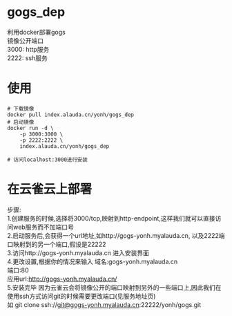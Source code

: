 # gogs_dep
利用docker部署gogs  
镜像公开端口  
3000: http服务  
2222: ssh服务  

# 使用  
	# 下载镜像
	docker pull index.alauda.cn/yonh/gogs_dep
	# 启动镜像
	docker run -d \
		-p 3000:3000 \
		-p 2222:2222 \
		index.alauda.cn/yonh/gogs_dep
	
	# 访问localhost:3000进行安装
 
# 在云雀云上部署
步骤:  
1.创建服务的时候,选择将3000/tcp,映射到http-endpoint,这样我们就可以直接访问web服务而不加端口号  
2.启动服务后,会获得一个url地址,如http://gogs-yonh.myalauda.cn, 以及2222端口映射到的另一个端口,假设是22222  
3.访问http://gogs-yonh.myalauda.cn 进入安装界面    
4.更改设置,根据你的情况来输入
  域名:gogs-yonh.myalauda.cn  
  端口:80  
  应用url:http://gogs-yonh.myalauda.cn/  
5.安装完毕
  因为云雀云会将镜像公开的端口映射到另外的一些端口上,因此我们在使用ssh方式访问git的时候需要更改端口(见服务地址页)  
  如 git clone ssh://git@gogs-yonh.myalauda.cn:22222/yonh/gogs.git  
